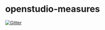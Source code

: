 # openstudio-measures

[![Gitter](https://badges.gitter.im/UnmetHours/openstudio-measures.svg)](https://gitter.im/UnmetHours/openstudio-measures?utm_source=badge&utm_medium=badge&utm_campaign=pr-badge&utm_content=badge)
